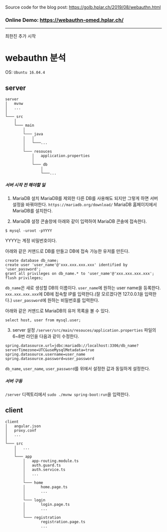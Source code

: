 Source code for the blog post: https://golb.hplar.ch/2019/08/webauthn.html


### Online Demo: https://webauthn-omed.hplar.ch/
---
최한진 추가 시작
# webauthn 분석
OS: `Ubuntu 16.04.4`

## server
```
server
│   mvnw
│   ...
│
└─── src
    │
    └─── main
        │   
        └─── java
        │   │
        │   └───...
        │
        └─── resouces
            │   application.properties
            │
            └─── db
                │
                └───...
```

##### 서버 시작 전 해야할 일
1. MariaDB 설치
MariaDB를 제외한 다른 DB를 사용해도 되지만 그렇게 하면 서버 설정을 바꿔야한다.
`https://mariadb.org/download/` MariaDB 홈페이지에서 MariaDB를 설치한다.

2. MariaDB 설정
콘솔창에 아래와 같이 입력하여 MariaDB 콘솔에 접속한다.
```
$ mysql -uroot -pYYYY
```
YYYY는 계정 비밀번호이다.

아래와 같은 커맨드로 DB를 만들고 DB에 접속 가능한 유저를 만든다.
```
create database db_name;
create user 'user_name'@'xxx.xxx.xxx.xxx' identified by 'user_password';
grant all privileges on db_name.* to 'user_name'@'xxx.xxx.xxx.xxx';
flush privileges;
```
`db_name`은 새로 생성할 DB의 이름이다.
`user_name`에 원하는 user name을 등록한다.
`xxx.xxx.xxx.xxx`에 DB에 접속할 IP를 입력한다.(잘 모르겠다면 127.0.0.1을 입력한다.)
`user_password`에 원하는 비밀번호를 입력한다.

아래와 같은 커맨드로 MariaDB의 유저 목록을 볼 수 있다.
```
select host, user from mysql.user;
````

3. server 설정
`/server/src/main/resouces/application.properties` 파일의 6~8번 라인을 다음과 같이 수정한다.
```
spring.datasource.url=jdbc:mariadb://localhost:3306/db_name?serverTimezone=UTC&useMysqlMetadata=true
spring.datasource.username=user_name
spring.datasource.password=user_password
```
`db_name`, `user_name`, `user_password`를 위에서 설정한 값과 동일하게 설정한다.

##### 서버 구동
`/server` 디렉토리에서 `sudo ./mvnw spring-boot:run`을 입력한다.

## client
```
client
│   angular.json
│   proxy.conf 
│   ...
│
└─── src
    │   ...
    │
    └─── app
        │   app-routing.module.ts
        │   auth.guard.ts
        │   auth.service.ts
        │   ...
        │
        └─── home
        │       home.page.ts
        │       ...
        │
        └─── login
        │       login.page.ts
        │       ...
        │
        └─── registration
                registration.page.ts
                ...
```

